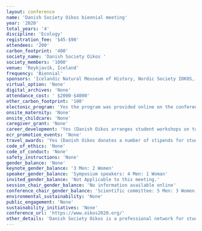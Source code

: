 ```yaml
---
layout: conference 
name: 'Danish Society Oikos biennial meeting'
year: '2020'
total_years: '4'
discipline: 'Ecology'
registration_fee: '$45-$90'
attendees: '200'
carbon_footprint: '400'
society_name: 'Danish Society Oikos '
society_members: '1000'
venue: 'Reykjavík, Iceland'
frequency: 'Biennial'
sponsors: 'Icelandic Natural Meuseum of History, Nordic Society IOKOS, University of Iceland'
virtual_option: 'None'
digital_archives: 'None'
attendance_cost: ' $2000-$4000'
other_carbon_footprint: '100'
electonic_program: 'Yes the program was provided online on the conference website.'
onsite_maternity: 'None'
onsite_childcare: 'None'
caregiver_grant: 'None'
career_development: 'Yes (Danish Oikos arranges student workshops on topics of general interest to PhD students and postdocs. Two of our previous workshops have thus covered various aspects of writing and publishing scientific papers)'
ecr_promotion_events: 'None'
travel_awards: 'Yes (Danish Oikos donates a number of stipends for students to participate in the joint biennial Nordic meetings) '
code_of_ethics: 'None'
code_of_conduct: 'None'
safety_instructions: 'None'
gender_balance: 'None'
keynote_gender_balance: '3 Men: 2 Women'
speaker_gender_balance: 'Symposium speakers: 4 Men: 1 Woman'
invited_gender_balance: 'Not Applicable to this meeting.'
session_chair_gender_balance: 'No information available online'
conference_chair_gender_balance: 'Scientific committee: 5 Men: 3 Women, Organizing committee: 4 Women: 2 Men'
environmental_sustainability: 'None'
public_engagement: 'None'
sustainability_initiatives: 'None'
conference_url: 'https://www.oikos2020.org/'
other_details: 'Danish Society Oikos is a professional network for students and professionals in ecology research, The Oikos society includes national sections from Sweden, Norway, Iceland, and Finland.'
---
```

